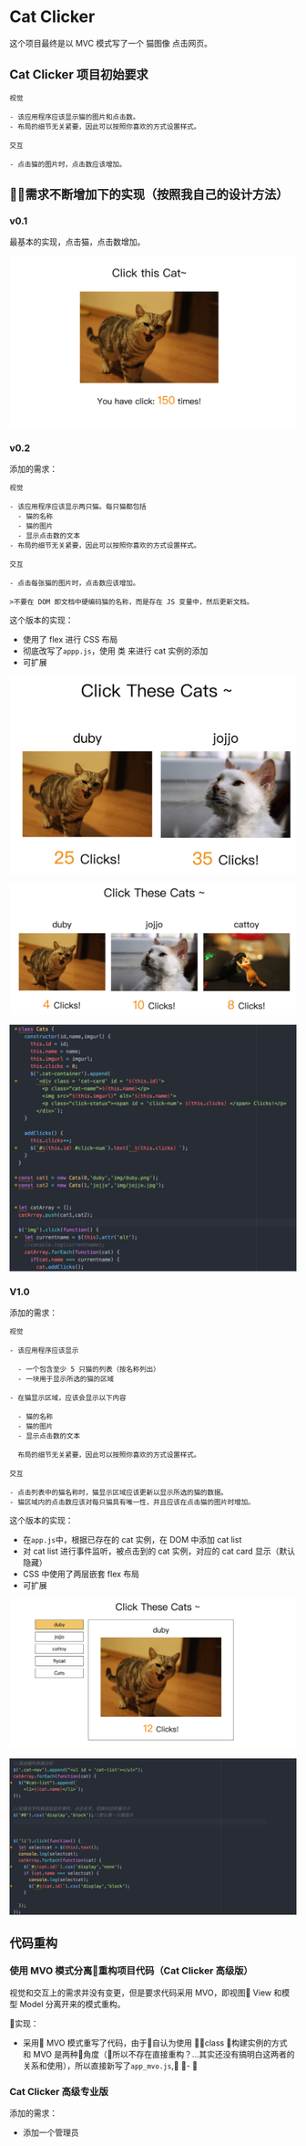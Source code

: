 # Cat Clicker

这个项目最终是以 MVC 模式写了一个 猫图像 点击网页。

## Cat Clicker 项目初始要求
```
视觉

- 该应用程序应该显示猫的图片和点击数。
- 布局的细节无关紧要，因此可以按照你喜欢的方式设置样式。

交互

- 点击猫的图片时，点击数应该增加。
```
## 需求不断增加下的实现（按照我自己的设计方法）
### v0.1

最基本的实现，点击猫，点击数增加。

![](assets/README-5a370.png)

### v0.2

添加的需求：

```
视觉

- 该应用程序应该显示两只猫。每只猫都包括
  - 猫的名称
  - 猫的图片
  - 显示点击数的文本
- 布局的细节无关紧要，因此可以按照你喜欢的方式设置样式。

交互

- 点击每张猫的图片时，点击数应该增加。

>不要在 DOM 即文档中硬编码猫的名称，而是存在 JS 变量中，然后更新文档。
```
这个版本的实现：

- 使用了 flex 进行 CSS 布局
- 彻底改写了`appp.js`，使用 类 来进行 cat 实例的添加
- 可扩展

![](assets/README-13d0e.png '两只猫')

![](assets/README-812f0.png '三只猫')

![](assets/README-f620a.png)


### V1.0

添加的需求：

```
视觉

- 该应用程序应该显示

  - 一个包含至少 5 只猫的列表（按名称列出）
  - 一块用于显示所选的猫的区域

- 在猫显示区域，应该会显示以下内容

  - 猫的名称
  - 猫的图片
  - 显示点击数的文本

  布局的细节无关紧要，因此可以按照你喜欢的方式设置样式。

交互

- 点击列表中的猫名称时，猫显示区域应该更新以显示所选的猫的数据。
- 猫区域内的点击数应该对每只猫具有唯一性，并且应该在点击猫的图片时增加。
```
这个版本的实现：

- 在`app.js`中，根据已存在的 cat 实例，在 DOM 中添加 cat list
- 对 cat list 进行事件监听，被点击到的 cat 实例，对应的 cat card 显示（默认隐藏）
- CSS 中使用了两层嵌套 flex 布局
- 可扩展

![](assets/README-43f49.png '点击左侧列表可切换猫')

![](assets/README-c8315.png)

## 代码重构

### 使用 MVO 模式分离重构项目代码（Cat Clicker 高级版）

视觉和交互上的需求并没有变更，但是要求代码采用 MVO，即视图 View 和模型 Model 分离开来的模式重构。

实现：

- 采用 MVO 模式重写了代码，由于自认为使用 class 构建实例的方式 和 MVO 是两种角度（所以不存在直接重构？...其实还没有搞明白这两者的关系和使用），所以直接新写了`app_mvo.js`,
-


### Cat Clicker 高级专业版

添加的需求：

- 添加一个管理员
